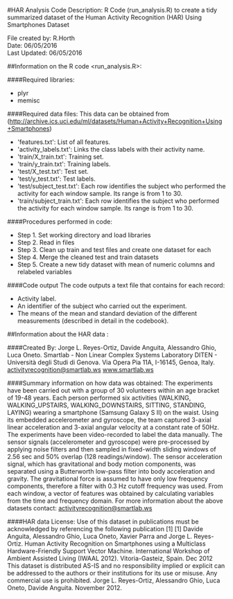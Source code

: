 #HAR Analysis Code
Description: R Code (run_analysis.R) to create a tidy summarized dataset of the Human Activity Recognition (HAR) Using Smartphones Dataset

  File created by: R.Horth <br />
  Date: 06/05/2016 <br />
  Last Updated: 06/05/2016

##Information on the R code <run_analysis.R>:

####Required libraries:
- plyr
- memisc

####Required data files:
This data can be obtained from (http://archive.ics.uci.edu/ml/datasets/Human+Activity+Recognition+Using+Smartphones)
- 'features.txt': List of all features.
- 'activity_labels.txt': Links the class labels with their activity name.
- 'train/X_train.txt': Training set.
- 'train/y_train.txt': Training labels.
- 'test/X_test.txt': Test set.
- 'test/y_test.txt': Test labels.
- 'test/subject_test.txt': Each row identifies the subject who performed the activity for each window sample. Its range is from 1 to 30. 
- 'train/subject_train.txt': Each row identifies the subject who performed the activity for each window sample. Its range is from 1 to 30. 

####Procedures performed in code:
- Step 1. Set working directory and load libraries
- Step 2. Read in files
- Step 3. Clean up train and test files and create one dataset for each
- Step 4. Merge the cleaned test and train datasets
- Step 5. Create a new tidy dataset with mean of numeric columns and relabeled variables 

####Code output
The code outputs a text file that contains for each record:
- Activity label. 
- An identifier of the subject who carried out the experiment.
- The means of the mean and standard deviation of the different measurements (described in detail in the codebook). 

##Information about the HAR data :

####Created By: 
Jorge L. Reyes-Ortiz, Davide Anguita, Alessandro Ghio, Luca Oneto.
Smartlab - Non Linear Complex Systems Laboratory
DITEN - Università degli Studi di Genova.
Via Opera Pia 11A, I-16145, Genoa, Italy.
activityrecognition@smartlab.ws
www.smartlab.ws

####Summary information on how data was obtained:
The experiments have been carried out with a group of 30 volunteers within an age bracket of 19-48 years. Each person performed six activities (WALKING, WALKING_UPSTAIRS, WALKING_DOWNSTAIRS, SITTING, STANDING, LAYING) wearing a smartphone (Samsung Galaxy S II) on the waist. Using its embedded accelerometer and gyroscope, the team captured 3-axial linear acceleration and 3-axial angular velocity at a constant rate of 50Hz. The experiments have been video-recorded to label the data manually. 
The sensor signals (accelerometer and gyroscope) were pre-processed by applying noise filters and then sampled in fixed-width sliding windows of 2.56 sec and 50% overlap (128 readings/window). The sensor acceleration signal, which has gravitational and body motion components, was separated using a Butterworth low-pass filter into body acceleration and gravity. The gravitational force is assumed to have only low frequency components, therefore a filter with 0.3 Hz cutoff frequency was used. From each window, a vector of features was obtained by calculating variables from the time and frequency domain. 
For more information about the above datasets contact: activityrecognition@smartlab.ws

####HAR data License:
Use of this dataset in publications must be acknowledged by referencing the following publication [1] 
[1] Davide Anguita, Alessandro Ghio, Luca Oneto, Xavier Parra and Jorge L. Reyes-Ortiz. Human Activity Recognition on Smartphones using a Multiclass Hardware-Friendly Support Vector Machine. International Workshop of Ambient Assisted Living (IWAAL 2012). Vitoria-Gasteiz, Spain. Dec 2012
This dataset is distributed AS-IS and no responsibility implied or explicit can be addressed to the authors or their institutions for its use or misuse. Any commercial use is prohibited.
Jorge L. Reyes-Ortiz, Alessandro Ghio, Luca Oneto, Davide Anguita. November 2012.

